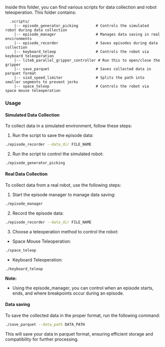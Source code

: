 Inside this folder, you can find various scripts for data collection and robot teleoperation. This folder contains:

```
  .scripts/
    |-- episode_generator_picking        # Controls the simulated robot during data collection
    |-- episode_manager                  # Manages data saving in real environments
    |-- episode_recorder                 # Saves episodes during data collection
    |-- keyboard_teleop                  # Controls the robot via keyboard teleoperation
    |-- lite6_parallel_gripper_controller # Run this to open/close the gripper
    |-- save_parquet                     # Saves collected data in parquet format
    |-- sixd_speed_limiter               # Splits the path into smaller segments to prevent jerks
    |-- space_teleop                     # Controls the robot via space mouse teleoperation

```

### Usage

#### **Simulated Data Collection**
  To collect data in a simulated environment, follow these steps:
  1. Run the script to save the episode data:
  ```sh
  ./episode_recorder --data_dir FILE_NAME
  ```
  2. Run the script to control the simulated robot:
  ```sh
  ./episode_generator_picking
  ```
    

#### **Real  Data Collection**
  To collect data from a real robot, use the following steps:
  1. Start the episode manager to manage data saving:
  ```sh
  ./episode_manager
  ```
  2. Record the episode data:
  ```sh
  ./episode_recorder --data_dir FILE_NAME
  ```
  3. Choose a teleoperation method to control the robot:
  - Space Mouse Teleoperation:
  ```sh
  ./space_teleop
  ```
  - Keyboard Teleoperation:
  ```sh
  ./keyboard_teleop
  ```

  **Note:** 
  - Using the episode_manager, you can control when an episode starts, ends, and where breakpoints occur during an episode.


#### **Data saving**
  To save the collected data in the proper format, run the following command:
  ```sh
  ./save_parquet --data_path DATA_PATH
  ```
  This will save your data in parquet format, ensuring efficient storage and compatibility for further processing.
